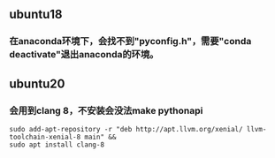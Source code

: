 ## ubuntu18
### 在anaconda环境下，会找不到"pyconfig.h"，需要"conda deactivate"退出anaconda的环境。

## ubuntu20
### 会用到clang 8，不安装会没法make pythonapi
```
sudo add-apt-repository -r "deb http://apt.llvm.org/xenial/ llvm-toolchain-xenial-8 main" &&
sudo apt install clang-8
```
